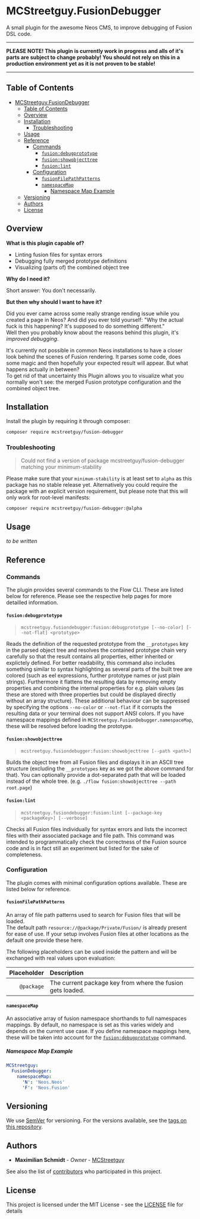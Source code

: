 # MCStreetguy.FusionDebugger

A small plugin for the awesome Neos CMS, to improve debugging of Fusion DSL code.

-------

**PLEASE NOTE! This plugin is currently work in progress and alls of it's parts are subject to change probably! You should not rely on this in a production environment yet as it is not proven to be stable!**

-------
## Table of Contents

- [MCStreetguy.FusionDebugger](#mcstreetguyfusiondebugger)
  - [Table of Contents](#table-of-contents)
  - [Overview](#overview)
  - [Installation](#installation)
    - [Troubleshooting](#troubleshooting)
  - [Usage](#usage)
  - [Reference](#reference)
    - [Commands](#commands)
      - [`fusion:debugprototype`](#fusiondebugprototype)
      - [`fusion:showobjecttree`](#fusionshowobjecttree)
      - [`fusion:lint`](#fusionlint)
    - [Configuration](#configuration)
      - [`fusionFilePathPatterns`](#fusionfilepathpatterns)
      - [`namespaceMap`](#namespacemap)
        - [Namespace Map Example](#namespace-map-example)
  - [Versioning](#versioning)
  - [Authors](#authors)
  - [License](#license)

## Overview

**What is this plugin capable of?**

- Linting fusion files for syntax errors
- Debugging fully merged prototype definitions
- Visualizing (parts of) the combined object tree

**Why do I need it?**

Short answer: You don't necessarily.

**But then why should I want to have it?**

Did you ever came across some really strange rending issue while you created a page in Neos?
And did you ever told yourself: "Why the actual fuck is this happening? It's supposed to do something different."  
Well then you probably know about the reasons behind this plugin, it's _improved debugging_.

It's currently not possible in common Neos installations to have a closer look behind the scenes of Fusion rendering. It parses some code, does some magic and then hopefully your expected result will appear.
But what happens actually in between?  
To get rid of that uncertainty this Plugin allows you to visualize what you normally won't see: the merged Fusion prototype configuration and the combined object tree.

## Installation

Install the plugin by requiring it through composer:

``` bash
composer require mcstreetguy/fusion-debugger
```

### Troubleshooting

> Could not find a version of package mcstreetguy/fusion-debugger matching your minimum-stability

Please make sure that your `minimum-stability` is at least set to `alpha` as this package has no stable release yet.
Alternatively you could require the package with an explicit version requirement, but please note that this will only work for root-level manifests:

``` bash
composer require mcstreetguy/fusion-debugger:@alpha
```

## Usage

_to be written_

## Reference

### Commands

The plugin provides several commands to the Flow CLI. These are listed below for reference.
Please see the respective help pages for more detailled information.

#### `fusion:debugprototype`
  
> `mcstreetguy.fusiondebugger:fusion:debugprototype [--no-color] [--not-flat] <prototype>`

Reads the definition of the requested prototype from the `__prototypes` key in the parsed object tree and resolves the contained prototype chain very carefully so that the result contains all properties, either inherited or explictely defined.
For better readability, this command also includes something similar to syntax highlighting as several parts of the built tree are colored (such as eel expressions, further prototype names or just plain strings). Furthermore it flattens the resulting data by removing empty properties and combining the internal properties for e.g. plain values (as these are stored with three properties but could be displayed directly without an array structure).
These additional behaviour can be suppressed by specifying the options `--no-color` or `--not-flat` if it corrupts the resulting data or your terminal does not support ANSI colors.
If you have namespace mappings defined in `MCStreetguy.FusionDebugger.namespaceMap`, these will be resolved before loading the prototype.

#### `fusion:showobjecttree`

> `mcstreetguy.fusiondebugger:fusion:showobjecttree [--path <path>]`

Builds the object tree from all Fusion files and displays it in an ASCII tree structure (excluding the `__prototypes` key as we got the above command for that).
You can optionally provide a dot-separated path that will be loaded instead of the whole tree. (e.g. `./flow fusion:showobjecttree --path root.page`)

#### `fusion:lint`

> `mcstreetguy.fusiondebugger:fusion:lint [--package-key <packageKey>] [--verbose]`

Checks all Fusion files individually for syntax errors and lists the incorrect files with their associated package and file path.
This command was intended to programmatically check the correctness of the Fusion source code and is in fact still an experiment but listed for the sake of completeness.

### Configuration

The plugin comes with minimal configuration options available. These are listed below for reference.

#### `fusionFilePathPatterns`

An array of file path patterns used to search for Fusion files that will be loaded.  
The default path `resource://@package/Private/Fusion/` is already present for ease of use.
If your setup involves Fusion files at other locations as the default one provide these here.

The following placeholders can be used inside the pattern and will be exchanged with real values upon evaluation:

| **Placeholder** | **Description** |
|----------------:|:----------------|
| `@package` | The current package key from where the fusion gets loaded. |

#### `namespaceMap`

An associative array of fusion namespace shorthands to full namespaces mappings.
By default, no namespace is set as this varies widely and depends on the current use case.
If you define namespace mappings here, these will be taken into account for the [`fusion:debugprototype`](#fusiondebugprototype) command.

##### Namespace Map Example

```yaml
MCStreetguy:
  FusionDebugger:
    namespaceMap:
      'N': 'Neos.Neos'
      'F': 'Neos.Fusion'
```

## Versioning

We use [SemVer](http://semver.org/) for versioning. For the versions available, see the [tags on this repository](https://github.com/MCStreetguy/fusion-debugger/tags). 

## Authors

* **Maximilian Schmidt** - _Owner_ - [MCStreetguy](https://github.com/MCStreetguy/)

See also the list of [contributors](https://github.com/MCStreetguy/fusion-debugger/contributors) who participated in this project.

## License

This project is licensed under the MIT License - see the [LICENSE](LICENSE) file for details
